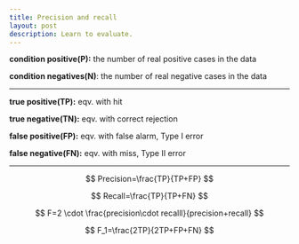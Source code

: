 ```yaml
---
title: Precision and recall
layout: post
description: Learn to evaluate.
---
```


**condition positive(P):** the number of real positive cases in the data

**condition negatives(N)**: the number of real negative cases in the data

---

**true positive(TP):** eqv. with hit

**true negative(TN):** eqv. with correct rejection

**false positive(FP):** eqv. with false alarm, Type I error

**false negative(FN):** eqv. with miss, Type II error

---

$$
Precision=\frac{TP}{TP+FP}
$$

$$
Recall=\frac{TP}{TP+FN}
$$

$$
F=2 \cdot \frac{precision\cdot recalll}{precision+recall}
$$

$$
F_1=\frac{2TP}{2TP+FP+FN}
$$
